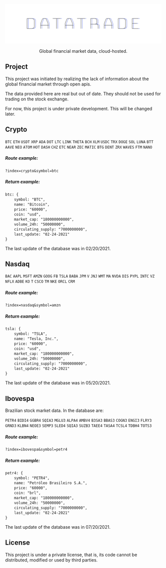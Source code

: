 <p align="center">
  <img alt="Datatrade Icon" src=".github/datatrade-logo-500.png">
</p>

<p align="center">
  Global financial market data, cloud-hosted.
</p>

## Project

This project was initiated by realizing the lack of information about the global financial market through open apis.

The data provided here are real but out of date. They should not be used for trading on the stock exchange.

For now, this project is under private development. This will be changed later.

## Crypto

`BTC` `ETH` `USDT` `XRP` `ADA` `DOT` `LTC` `LINK` `THETA` `BCH` `XLM` `USDC` `TRX` `DOGE` `SOL` `LUNA` `BTT` `AAVE` `NEO` `ATOM` `HOT` `DASH` `CHZ` `ETC` `NEAR` `ZEC` `MATIC` `BTG` `DENT` `ZRX` `WAVES` `FTM` `NANO`

##### Route example: 
```
?index=crypto&symbol=btc
```

##### Return example: 
```
btc: {
    symbol: "BTC",
    name: "Bitcoin",
    price: "60000",
    coin: "usd",
    market_cap: "180000000000",
    volume_24h: "50000000",
    circulating_supply: "7000000000",
    last_update: "02-24-2021"
}
```

The last update of the database was in 02/20/2021.

## Nasdaq

`BAC` `AAPL` `MSFT` `AMZN` `GOOG` `FB` `TSLA` `BABA` `JPM` `V` `JNJ` `WMT` `MA` `NVDA` `DIS` `PYPL` `INTC` `VZ` `NFLX` `ADBE` `KO` `T` `CSCO` `TM` `NKE` `ORCL` `CRM`

##### Route example: 
```
?index=nasdaq&symbol=amzn
```

##### Return example: 
```
tsla: {
    symbol: "TSLA",
    name: "Tesla, Inc.",
    price: "60000",
    coin: "usd",
    market_cap: "180000000000",
    volume_24h: "50000000",
    circulating_supply: "7000000000",
    last_update: "02-24-2021"
}
```

The last update of the database was in 05/20/2021.

## Ibovespa
Brazilian stock market data. In the database are:

`PETR4` `BIDI4` `GGBR4` `SQIA3` `MGLU3` `ALPA4` `AMBV4` `B3SA3` `BBAS3` `COGN3` `ENGI3` `FLRY3` `GRND3` `KLBN4` `NEOE3` `SEMP3` `SLED4` `SQIA3` `SUZB3` `TAEE4` `TASA4` `TCSL4` `TDBH4` `TOTS3`

##### Route example: 
```
?index=ibovespa&symbol=petr4
```

##### Return example: 
```
petr4: {
    symbol: "PETR4",
    name: "Petróleo Brasileiro S.A.",
    price: "60000",
    coin: "brl",
    market_cap: "180000000000",
    volume_24h: "50000000",
    circulating_supply: "7000000000",
    last_update: "02-24-2021"
}
```

The last update of the database was in 07/20/2021.

## License

This project is under a private license, that is, its code cannot be distributed, modified or used by third parties.
